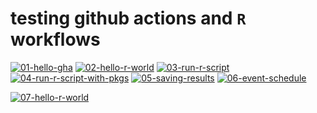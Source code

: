 # testing github actions and `R` workflows
[![01-hello-gha](https://github.com/bradfordjohnson/auto-workflow-testing/actions/workflows/01-hello-gha.yml/badge.svg)](https://github.com/bradfordjohnson/auto-workflow-testing/actions/workflows/01-hello-gha.yml)
[![02-hello-r-world](https://github.com/bradfordjohnson/auto-workflow-testing/actions/workflows/02-hello-r-world.yml/badge.svg)](https://github.com/bradfordjohnson/auto-workflow-testing/actions/workflows/02-hello-r-world.yml)
[![03-run-r-script](https://github.com/bradfordjohnson/auto-workflow-testing/actions/workflows/03-run-r-script.yml/badge.svg)](https://github.com/bradfordjohnson/auto-workflow-testing/actions/workflows/03-run-r-script.yml)
[![04-run-r-script-with-pkgs](https://github.com/bradfordjohnson/auto-workflow-testing/actions/workflows/04-run-r-script-with-pkgs.yml/badge.svg)](https://github.com/bradfordjohnson/auto-workflow-testing/actions/workflows/04-run-r-script-with-pkgs.yml)
[![05-saving-results](https://github.com/bradfordjohnson/auto-workflow-testing/actions/workflows/05-saving-results.yml/badge.svg)](https://github.com/bradfordjohnson/auto-workflow-testing/actions/workflows/05-saving-results.yml)
[![06-event-schedule](https://github.com/bradfordjohnson/auto-workflow-testing/actions/workflows/06-schedule.yml/badge.svg)](https://github.com/bradfordjohnson/auto-workflow-testing/actions/workflows/06-schedule.yml)

[![07-hello-r-world](https://github.com/bradfordjohnson/auto-workflow-testing/actions/workflows/daily-greeting.yml/badge.svg)](https://github.com/bradfordjohnson/auto-workflow-testing/actions/workflows/daily-greeting.yml)
